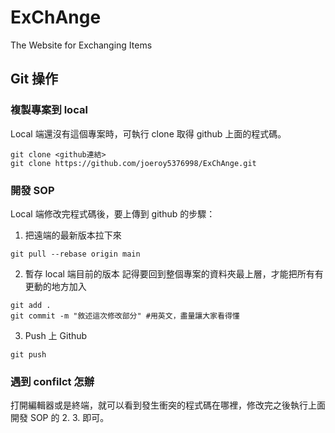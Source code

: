 # ExChAnge
The Website for Exchanging Items
## Git 操作
### 複製專案到 local
Local 端還沒有這個專案時，可執行 clone 取得 github 上面的程式碼。
```command line
git clone <github連結>
git clone https://github.com/joeroy5376998/ExChAnge.git
```
### 開發 SOP
Local 端修改完程式碼後，要上傳到 github 的步驟：
1. 把遠端的最新版本拉下來
```command line
git pull --rebase origin main
```
2. 暫存 local 端目前的版本
記得要回到整個專案的資料夾最上層，才能把所有有更動的地方加入
```command line
git add .
git commit -m "敘述這次修改部分" #用英文，盡量讓大家看得懂
```
3. Push 上 Github
```command line
git push
```
### 遇到 confilct 怎辦
打開編輯器或是終端，就可以看到發生衝突的程式碼在哪裡，修改完之後執行上面開發 SOP 的 2. 3. 即可。
